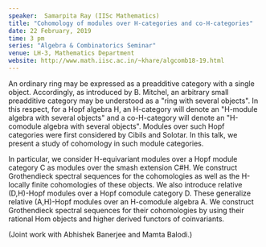 ```yaml
---
speaker:  Samarpita Ray (IISc Mathematics)
title: "Cohomology of modules over H-categories and co-H-categories"
date: 22 February, 2019
time: 3 pm
series: "Algebra & Combinatorics Seminar"
venue: LH-3, Mathematics Department
website: http://www.math.iisc.ac.in/~khare/algcomb18-19.html
---
```


An ordinary ring may be expressed as a preadditive category with a
single object. Accordingly, as introduced by B. Mitchel, an arbitrary
small preadditive category may be understood as a "ring with several
objects". In this respect, for a Hopf algebra H, an H-category will
denote an "H-module algebra with several objects" and a co-H-category
will denote an "H-comodule algebra with several objects". Modules over
such Hopf categories were first considered by Cibils and Solotar. In
this talk, we present a study of cohomology in such module categories.

In particular, we consider H-equivariant modules over a Hopf module
category C as modules over the smash extension C#H. We construct
Grothendieck spectral sequences for the cohomologies as well as the
H-locally finite cohomologies of these objects. We also introduce
relative (D,H)-Hopf modules over a Hopf comodule category D. These
generalize relative (A,H)-Hopf modules over an H-comodule algebra A.
We construct Grothendieck spectral sequences for their cohomologies
by using their rational Hom objects and higher derived functors of
coinvariants.

(Joint work with Abhishek Banerjee and Mamta Balodi.)
